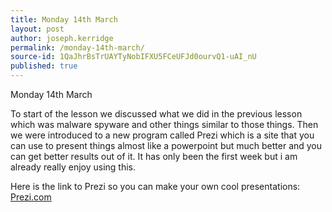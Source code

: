 ```yaml
---
title: Monday 14th March
layout: post
author: joseph.kerridge
permalink: /monday-14th-march/
source-id: 1QaJhrBsTrUAYTyNobIFXU5FCeUFJd0ourvQ1-uAI_nU
published: true
---
```

Monday 14th March

To start of the lesson we discussed what we did in the previous lesson which was malware spyware and other things similar to those things. Then we were introduced to a new program called Prezi which is a site that you can use to present things almost like a powerpoint but much better and you can get better results out of it. It has only been the first week but i am already really enjoy using this.

Here is the link to Prezi so you can make your own cool presentations:  [Prezi.com](http://prezi.com/)

